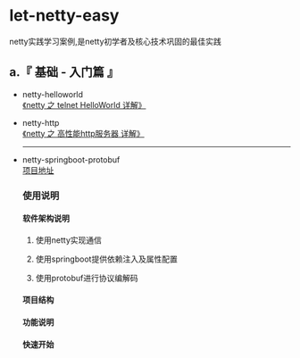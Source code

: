 # let-netty-easy
netty实践学习案例,是netty初学者及核心技术巩固的最佳实践


## a.『 基础 - 入门篇 』
- netty-helloworld<br>
  [《netty 之 telnet HelloWorld 详解》](https://github.com/sanshengshui/netty-learning-example/tree/master/netty-helloworld)<br>

- netty-http<br>
  [《netty 之 高性能http服务器 详解》](https://github.com/sanshengshui/netty-learning-example/tree/master/netty-http)<br>

  ------

- netty-springboot-protobuf<br>
  [项目地址](https://github.com/sanshengshui/netty-learning-example/tree/master/netty-springboot-protobuf)<br>

  ### 使用说明

  #### 软件架构说明

  1. 使用netty实现通信

  2. 使用springboot提供依赖注入及属性配置

  3. 使用protobuf进行协议编解码

  #### 项目结构

  #### 功能说明

  #### 快速开始

